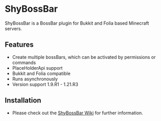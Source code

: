 # ShyBossBar

ShyBossBar is a BossBar plugin for Bukkit and Folia based Minecraft servers.

## Features

* Create multiple bossBars, which can be activated by permissions or commands
* PlaceHolderApi support
* Bukkit and Folia compatible
* Runs asynchronously
* Version support 1.9.R1 - 1.21.R3

## Installation

* Please check out the [ShyBossBar Wiki](https://shynixn.github.io/ShyBossBar/) for further information.

